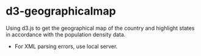 # d3-geographicalmap
Using d3.js to get the geographical map of the country and highlight states in accordance with the population density data.

 - For XML parsing errors, use local server.
